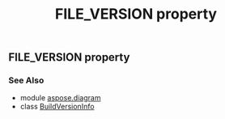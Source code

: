 ﻿---
title: FILE_VERSION property
second_title: Aspose.Diagram for Python via .NET API References
description: 
type: docs
weight: 40
url: /python-net/aspose.diagram/buildversioninfo/file_version/
is_root: false
---

## FILE_VERSION property


### See Also
* module [aspose.diagram](../../)
* class [BuildVersionInfo](/diagram/python-net/aspose.diagram/buildversioninfo)
